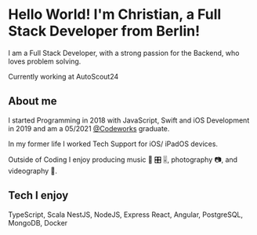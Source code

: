 # Hello World! I'm Christian, a Full Stack Developer from Berlin!
I am a Full Stack Developer, with a strong passion for the Backend, who loves problem solving.

Currently working at AutoScout24

## About me
I started Programming in 2018 with JavaScript, Swift and iOS Development in 2019 and am a 05/2021 [@Codeworks](github.com/codeworks) graduate.

In my former life I worked Tech Support for iOS/ iPadOS devices.

Outside of Coding I enjoy producing music 🎹 🎛 🎚, photography 📷, and videography 🎥.

## Tech I enjoy
TypeScript, Scala
NestJS, NodeJS, Express
React, Angular, PostgreSQL, MongoDB, Docker

